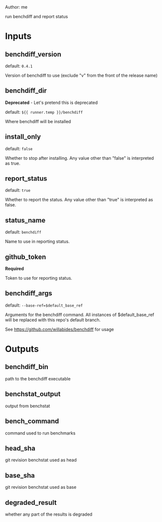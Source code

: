 
Author: me

run benchdiff and report status

# Inputs

## benchdiff_version

default: `0.4.1`

Version of benchdiff to use (exclude "v" from the front of the release name)

## benchdiff_dir

__Deprecated__ - Let's pretend this is deprecated

default: `${{ runner.temp }}/benchdiff`

Where benchdiff will be installed

## install_only

default: `false`

Whether to stop after installing. Any value other than "false" is interpreted as true.

## report_status

default: `true`

Whether to report the status. Any value other than "true" is interpreted as false.

## status_name

default: `benchdiff`

Name to use in reporting status.

## github_token

__Required__

Token to use for reporting status.

## benchdiff_args

default: `--base-ref=$default_base_ref`

Arguments for the benchdiff command.
All instances of $default_base_ref will be replaced with this repo's default branch.

See https://github.com/willabides/benchdiff for usage


# Outputs

## benchdiff_bin

path to the benchdiff executable

## benchstat_output

output from benchstat

## bench_command

command used to run benchmarks

## head_sha

git revision benchstat used as head

## base_sha

git revision benchstat used as base

## degraded_result

whether any part of the results is degraded
